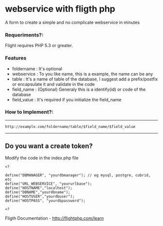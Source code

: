 
# webservice with fligth php 
A form to create a simple and no complicate webservice in minutes 

### Requeriments?: ###
Flight requires PHP 5.3 or greater.

### Features ###

* foldername : It's optional
* webservice : To you like name, this is a example, the name can be any
* table : It's a name of table of the database, I suggest add a prefix/postfix or encapsulate it and validate in the code
* field_name : (Optional) Generaly this is a identify(id) or code of the database
* field_value : It's required if you initialize the field_name

### How to Implement?: ###

---

    http://example.com/foldername/table/$field_name/$field_value

---



## Do you want a create token?

Modify the code in the index.php file

	<?

	define("DBMANAGER", "yourdbmanager"); // eg mysql, postgre, cubrid, etc
	define("URL_WEBSERVICE", "yoururlbase");
	define("HOSTNAME","localhost");
	define("DBNAME","yourdbname");
	define("HOSTUSER","yourdbuser");
	define("HOSTPASS", "yourdbpassword");

	<?

Fligth Documentation - http://flightphp.com/learn